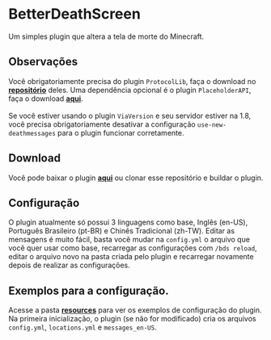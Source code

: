 # BetterDeathScreen
Um simples plugin que altera a tela de morte do Minecraft.
## Observações
Você obrigatoriamente precisa do plugin `ProtocolLib`, faça o download no [**repositório**](https://github.com/dmulloy2/ProtocolLib/releases) deles. Uma dependência opcional é o plugin `PlaceholderAPI`, faça o download [**aqui**](https://github.com/PlaceholderAPI/PlaceholderAPI/releases).<br /><br />Se você estiver usando o plugin `ViaVersion` e seu servidor estiver na 1.8, 
você precisa obrigatoriamente desativar a configuração `use-new-deathmessages` para o plugin funcionar corretamente.
## Download
Você pode baixar o plugin [**aqui**](https://github.com/VictorTedesco/BetterDeathScreen/releases) ou clonar esse repositório e buildar o plugin.
## Configuração
O plugin atualmente só possui 3 linguagens como base, Inglês (en-US), Português Brasileiro (pt-BR) e Chinês Tradicional (zh-TW). Editar as mensagens é muito fácil,
basta você mudar na `config.yml` o arquivo que você quer usar como base, recarregar as configurações com `/bds reload`, editar o arquivo novo na pasta criada pelo plugin e recarregar novamente depois de realizar as configurações.
## Exemplos para a configuração.
Acesse a pasta [**resources**](https://github.com/VictorTedesco/BetterDeathScreen/tree/master/src/main/resources) para ver os exemplos de configuração do plugin. Na primeira inicialização, o plugin (se não for modificado) cria os arquivos `config.yml`, `locations.yml` e `messages_en-US`.
